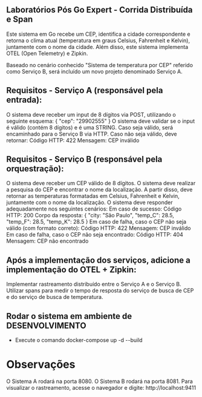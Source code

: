 ## Laboratórios Pós Go Expert - Corrida Distribuída e Span

Este sistema em Go recebe um CEP, identifica a cidade correspondente e retorna o clima atual (temperatura em graus Celsius, Fahrenheit e Kelvin), juntamente com o nome da cidade. Além disso, este sistema implementa OTEL (Open Telemetry) e Zipkin.

Baseado no cenário conhecido "Sistema de temperatura por CEP" referido como Serviço B, será incluído um novo projeto denominado Serviço A.

## Requisitos - Serviço A (responsável pela entrada):
O sistema deve receber um input de 8 dígitos via POST, utilizando o seguinte esquema: { "cep": "29902555" }
O sistema deve validar se o input é válido (contém 8 dígitos) e é uma STRING. Caso seja válido, será encaminhado para o Serviço B via HTTP.
Caso não seja válido, deve retornar:
Código HTTP: 422
Mensagem: CEP inválido

## Requisitos - Serviço B (responsável pela orquestração):

O sistema deve receber um CEP válido de 8 dígitos.
O sistema deve realizar a pesquisa do CEP e encontrar o nome da localização. A partir disso, deve retornar as temperaturas formatadas em Celsius, Fahrenheit e Kelvin, juntamente com o nome da localização.
O sistema deve responder adequadamente nos seguintes cenários:
Em caso de sucesso:
Código HTTP: 200
Corpo da resposta: { "city: "São Paulo", "temp_C": 28.5, "temp_F": 28.5, "temp_K": 28.5 }
Em caso de falha, caso o CEP não seja válido (com formato correto):
Código HTTP: 422
Mensagem: CEP inválido
Em caso de falha, caso o CEP não seja encontrado:
Código HTTP: 404
Mensagem: CEP não encontrado

## Após a implementação dos serviços, adicione a implementação do OTEL + Zipkin:

Implementar rastreamento distribuído entre o Serviço A e o Serviço B.
Utilizar spans para medir o tempo de resposta do serviço de busca de CEP e do serviço de busca de temperatura.

## Rodar o sistema em ambiente de DESENVOLVIMENTO
- Execute o comando docker-compose up -d --build

# Observações
O Sistema A rodará na porta 8080.
O Sistema B rodará na porta 8081.
Para visualizar o rastreamento, acesse o navegador e digite: http://localhost:9411
